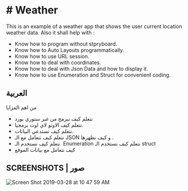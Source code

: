# # Weather

This is an example of a weather app that shows the user current location weather data. 
Also it shall help with :
*  Know how to program without stpryboard. 
*  Know how to Auto Layouts programmatically.
*  Know how to use URL session. 
*  Know how to deal with coordinates.
*  Know how to deal with Json Data and how to display it.
*  Know how to use Enumeration and Struct for convenient coding.


## العربية
 من اهم المزايا
* نتعلم كيف نبرمج من غير ستوري بورد 
* نتعلم كيف الاوتو لاي اوت برمجيا.  
*  نتعلم كيف نستدعي البيانات.  
* نتعلم كيف نتعامل مع الـ JSON و كيف نظهرها .  
* نتعلم كيف نستخدم الـ  Enumeration 
نتعلم كيف نستخدم الـ struct  
* كيف نتعامل مع بيانات الموقع

## SCREENSHOTS | صور
![Screen Shot 2019-03-28 at 10 47 59 AM](https://user-images.githubusercontent.com/19398043/55140800-fc5e1f00-5149-11e9-9337-b18e22ff594b.png)

